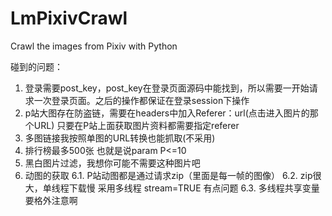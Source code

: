 # LmPixivCrawl
Crawl the images from Pixiv with Python

碰到的问题：
  1. 登录需要post_key，post_key在登录页面源码中能找到，所以需要一开始请求一次登录页面。之后的操作都保证在登录session下操作
  2. p站大图存在防盗链，需要在headers中加入Referer：url(点击进入图片的那个URL)  只要在P站上面获取图片资料都需要指定referer
  3. 多图链接我按照单图的URL转换也能抓取(不采用)
  4. 排行榜最多500张  也就是说param P<=10
  5. 黑白图片过滤，我想你可能不需要这种图片吧
  6. 动图的获取
  6.1.  P站动图都是通过请求zip（里面是每一帧的图像）
  6.2.  zip很大，单线程下载慢  采用多线程   stream=TRUE  有点问题
  6.3.  多线程共享变量要格外注意啊